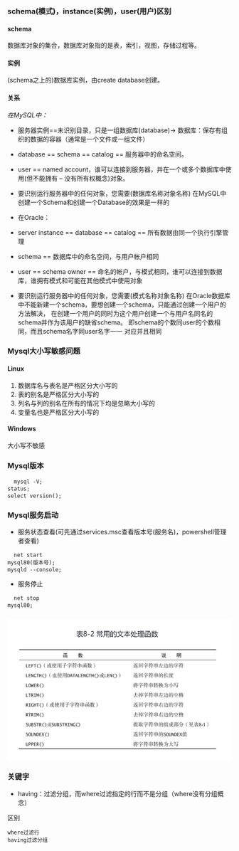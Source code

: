 ### schema(模式)，instance(实例)，user(用户)区别

#### schema

数据库对象的集合，数据库对象指的是表，索引，视图，存储过程等。

#### 实例

(schema之上的)数据库实例，由create database创建。

#### 关系

*在MySQL中：*

* 服务器实例==未识别目录，只是一组数据库(database)-> 数据库：保存有组织的数据的容器（通常是一个文件或一组文件）
* database == schema == catalog == 服务器中的命名空间。
* user == named account，谁可以连接到服务器，并在一个或多个数据库中使用(但不能拥有 – 没有所有权概念)对象。
* 要识别运行服务器中的任何对象，您需要(数据库名称对象名称)
  在MySQL中创建一个Schema和创建一个Database的效果是一样的

* 在Oracle：

* server instance == database == catalog == 所有数据由同一个执行引擎管理
* schema == 数据库中的命名空间，与用户帐户相同
* user == schema owner == 命名的帐户，与模式相同，谁可以连接到数据库，谁拥有模式和可能在其他模式中使用对象
* 要识别运行服务器中的任何对象，您需要(模式名称对象名称)
  在Oracle数据库中不能新建一个schema，要想创建一个schema，只能通过创建一个用户的方法解决， 在创建一个用户的同时为这个用户创建一个与用户名同名的schema并作为该用户的缺省schema。
  即schema的个数同user的个数相同，而且schema名字同user名字一一 对应并且相同

### Mysql大小写敏感问题

#### Linux

1. 数据库名与表名是严格区分大小写的
2. 表的别名是严格区分大小写的
3. 列名与列的别名在所有的情况下均是忽略大小写的
4. 变量名也是严格区分大小写的

#### Windows

大小写不敏感

### Mysql版本

```mysql
  mysql -V;
status;
select version();
```

### Mysql服务启动

* 服务状态查看(可先通过services.msc查看版本号(服务名)，powershell管理者查看)

```mysql
  net start
mysql80(版本号);
mysqld --console;
```

* 服务停止

```mysql
  net stop
mysql80;
```

###  

![img_5.png](images/img_5.png)

### 关键字

* having：过滤分组，而where过滤指定的行而不是分组（where没有分组概念）

区别

    where过滤行
    having过滤分组


